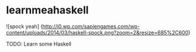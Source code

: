 # learnmeahaskell

![spock yeah]
(http://i0.wp.com/sapiengames.com/wp-content/uploads/2014/03/haskell-spock.png?zoom=2&resize=685%2C600)



TODO: Learn some Haskell
